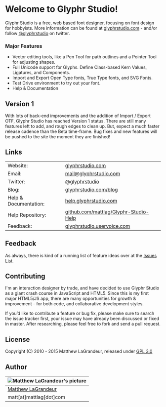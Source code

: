 # Welcome to Glyphr Studio!
Glyphr Studio is a free, web based font designer, focusing on font design for hobbyists.
More information can be found at [glyphrstudio.com](http://glyphrstudio.com) - and/or follow [@glyphrstudio](https://twitter.com/glyphrstudio) on twitter.

### Major Features
- Vector editing tools, like a Pen Tool for path outlines and a Pointer Tool for adjusting shapes.
- Full Unicode support for Glyphs.  Define Class-based Kern Values, Ligatures, and Components.
- Import and Export Open Type fonts, True Type fonts, and SVG Fonts.
- Test Drive environment to try out your font.
- Help & Documentation

## Version 1
With lots of back-end improvements and the addition of Import / Export OTF, Glyphr Studio has reached
Version 1 status.  There are still many features left to add, and rough edges to clean up.  But, expect 
a much faster release cadence than the Beta time-frame.  Bug fixes and new features will be pushed to the 
site the moment they are finished!

## Links
| | |
|-|-|
| Website: | [glyphrstudio.com](http://www.glyphrstudio.com) |
| Email: | [mail@glyphrstudio.com](mailto:mail@glyphrstudio.com) |
| Twitter: | [@glyphrstudio](https://twitter.com/glyphrstudio) |
| Blog: | [glyphrstudio.com/blog](http://www.glyphrstudio.com/blog/) |
| Help & Documentation: | [help.glyphrstudio.com](http://help.glyphrstudio.com/) |
| Help Repository: | [github.com/mattlag/Glyphr-Studio-Help](https://github.com/mattlag/Glyphr-Studio-Help/) |
| Feedback: | [glyphrstudio.uservoice.com](https://glyphrstudio.uservoice.com) |


## Feedback
As always, there is kind of a running list of feature ideas over at the [Issues List]( https://github.com/mattlag/Glyphr-Studio/issues?labels=&page=1&state=open).

## Contributing
I'm an interaction designer by trade, and have decided to use Glyphr Studio as a giant crash course in JavaScript and HTML5.  Since this is my first major HTML5/JS app, there are many opportunities for growth & improvement - for both code, and collaborative development styles.

If you’d like to contribute a feature or bug fix, please make sure to search the issue tracker first, your issue may have already been discussed or fixed in master.  After researching, please feel free to fork and send a pull request.

## License
Copyright (C) 2010 - 2015 Matthew LaGrandeur, released under [GPL 3.0](https://github.com/mattlag/Glyphr-Studio/blob/master/LICENSE-gpl-3.0.txt)

## Author
| ![Matthew LaGrandeur's picture](https://1.gravatar.com/avatar/f6f7b963adc54db7e713d7bd5f4903ec?s=70) |
|---|
| [Matthew LaGrandeur](http://mattlag.com/) |
| matt[at]mattlag[dot]com |



